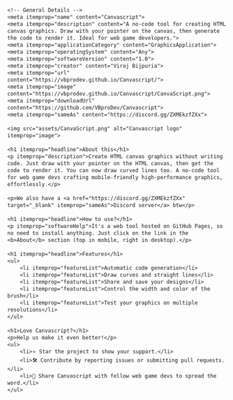 <!DOCTYPE html>
<html lang="en">

<head>
    <meta charset="UTF-8">
    <meta name="viewport" content="width=device-width, initial-scale=1.0">
    <meta name="description" content="Draw with your pointer on the HTML canvas, then get the code to render it." itemprop="description">
    <meta name="keywords" content="draw, mouse, pointer, html, canvas, code, render" itemprop="keywords">
    <meta name="author" content="Viraj Bijpuria" itemprop="author">
    <meta property="og:title" content="Draw on the HTML canvas without code" itemprop="name">
    <meta property="og:description" content="Draw with your pointer on the HTML canvas, then get the code to render it." itemprop="description">
    <meta property="og:image" content="https://vbprodev.github.io/Canvascript/CanvaScript.png" itemprop="image">
    <meta property="og:url" content="https://vbprodev.github.io/Canvascript/" itemprop="url">
    <meta property="og:type" content="website">
    <link rel="canonical" href="https://github.com/VBproDev/Canvascript">
</head>

<body itemscope itemtype="https://schema.org/SoftwareApplication">

    <!-- General Details -->
    <meta itemprop="name" content="Canvascript">
    <meta itemprop="description" content="A no-code tool for creating HTML canvas graphics. Draw with your pointer on the canvas, then generate the code to render it. Ideal for web game developers.">
    <meta itemprop="applicationCategory" content="GraphicsApplication">
    <meta itemprop="operatingSystem" content="Any">
    <meta itemprop="softwareVersion" content="1.0">
    <meta itemprop="creator" content="Viraj Bijpuria">
    <meta itemprop="url" content="https://vbprodev.github.io/Canvascript/">
    <meta itemprop="image" content="https://vbprodev.github.io/Canvascript/CanvaScript.png">
    <meta itemprop="downloadUrl" content="https://github.com/VBproDev/Canvascript">
    <meta itemprop="sameAs" content="https://discord.gg/ZXMEkzfZXx">

    <img src="assets/CanvaScript.png" alt="Canvascript logo" itemprop="image">

    <h1 itemprop="headline">About this</h1>
    <p itemprop="description">Create HTML canvas graphics without writing code. Just draw with your pointer on the HTML canvas, then get the code to render it. You can now draw curved lines too. A no-code tool for web game devs crafting mobile-friendly high-performance graphics, effortlessly.</p>

    <p>We also have a <a href="https://discord.gg/ZXMEkzfZXx" target="_blank" itemprop="sameAs">Discord server</a> btw</p>

    <h1 itemprop="headline">How to use?</h1>
    <p itemprop="softwareHelp">It's a web tool hosted on GitHub Pages, so no need to install anything. Just click on the link in the <b>About</b> section (top in mobile, right in desktop).</p>

    <h1 itemprop="headline">Features</h1>
    <ul>
        <li itemprop="featureList">Automatic code generation</li>
        <li itemprop="featureList">Draw curves and straight lines</li>
        <li itemprop="featureList">Share and save your designs</li>
        <li itemprop="featureList">Control the width and color of the brush</li>
        <li itemprop="featureList">Test your graphics on multiple resolutions</li>
    </ul>

    <h1>Love Canvascript?</h1>
    <p>Help us make it even better!</p>
    <ul>
        <li>⭐ Star the project to show your support.</li>
        <li>🛠️ Contribute by reporting issues or submitting pull requests.</li>
        <li>📣 Share Canvascript with fellow web game devs to spread the word.</li>
    </ul>

</body>
</html>
